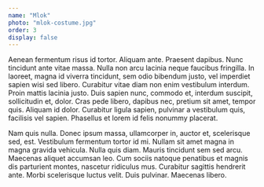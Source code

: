 ```yaml
---
name: "Mlok"
photo: "mlok-costume.jpg"
order: 3
display: false
---
```

Aenean fermentum risus id tortor. Aliquam ante. Praesent dapibus. Nunc tincidunt ante vitae massa. Nulla non arcu lacinia neque faucibus fringilla. In laoreet, magna id viverra tincidunt, sem odio bibendum justo, vel imperdiet sapien wisi sed libero. Curabitur vitae diam non enim vestibulum interdum. Proin mattis lacinia justo. Duis sapien nunc, commodo et, interdum suscipit, sollicitudin et, dolor. Cras pede libero, dapibus nec, pretium sit amet, tempor quis. Aliquam id dolor. Curabitur ligula sapien, pulvinar a vestibulum quis, facilisis vel sapien. Phasellus et lorem id felis nonummy placerat.

Nam quis nulla. Donec ipsum massa, ullamcorper in, auctor et, scelerisque sed, est. Vestibulum fermentum tortor id mi. Nullam sit amet magna in magna gravida vehicula. Nulla quis diam. Mauris tincidunt sem sed arcu. Maecenas aliquet accumsan leo. Cum sociis natoque penatibus et magnis dis parturient montes, nascetur ridiculus mus. Curabitur sagittis hendrerit ante. Morbi scelerisque luctus velit. Duis pulvinar. Maecenas libero.
